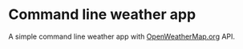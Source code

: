 # Command line weather app

A simple command line weather app with [OpenWeatherMap.org](https://openweathermap.org/api) API.
